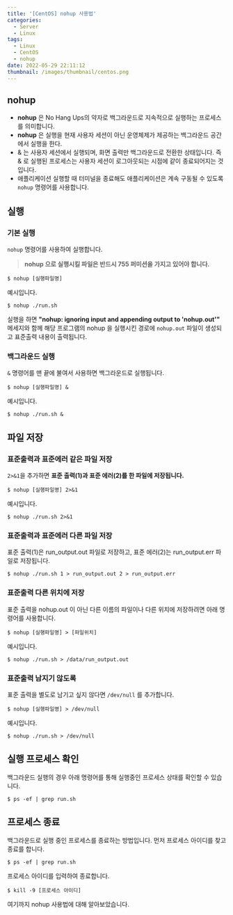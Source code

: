 ```yaml
---
title: '[CentOS] nohup 사용법'
categories:
  - Server
  - Linux
tags:
  - Linux
  - CentOS
  - nohup
date: 2022-05-29 22:11:12
thumbnail: /images/thumbnail/centos.png
---
```


## nohup

- **nohup** 은 No Hang Ups의 약자로 백그라운드로 지속적으로 실행하는 프로세스를 의미합니다.
- **nohup** 은 실행을 현재 사용자 세션이 아닌 운영체제가 제공하는 백그라운드 공간에서 실행을 한다.
- & 는 사용자 세션에서 실행되며, 화면 출력만 백그라운드로 전환한 상태입니다. 즉 & 로 실행된 프로세스는 사용자 세션이 로그아웃되는 시점에 같이 종료되어지는 것입니다.
- 애플리케이션 실행할 때 터미널을 종료해도 애플리케이션은 계속 구동될 수 있도록 `nohup` 명령어를 사용합니다.

## 실행

### 기본 실행

`nohup` 명령어를 사용하여 실행합니다.

> **nohup 으로 실행시킬 파일은 반드시 755 퍼미션을 가지고 있어야 합니다.**

```shell
$ nohup [실행파일명]
```

예시입니다.

```shell
$ nohup ./run.sh
```

실행을 하면 **"nohup: ignoring input and appending output to 'nohup.out'"** 메세지와 함께 해당 프로그램의 nohup 을 실행시킨 경로에 `nohup.out` 파일이 생성되고 표준출력 내용이 출력됩니다.

### 백그라운드 실행

`&` 명령어를 맨 끝에 불여서 사용하면 백그라운드로 실행됩니다.

```shell
$ nohup [실행파일명] &
```

예시입니다.

```shell
$ nohup ./run.sh &
```

## 파일 저장

### 표준출력과 표준에러 같은 파일 저장

`2>&1`을 추가하면 **표준 출력(1)과 표준 에러(2)를 한 파일에 저장됩니다.**

```shell
$ nohup [실행파일명] 2>&1
```

예시입니다.

```shell
$ nohup ./run.sh 2>&1
```

### 표준출력과 표준에러 다른 파일 저장

표준 출력(1)은 run_output.out 파일로 저장하고, 표준 에러(2)는 run_output.err 파일로 저장됩니다.

```shell
$ nohup ./run.sh 1 > run_output.out 2 > run_output.err
```

### 표준출력 다른 위치에 저장

표준 출력을 nohup.out 이 아닌 다른 이름의 파일이나 다른 위치에 저장하려면 아래 명령어를 사용합니다.

```shell
$ nohup [실행파일명] > [파일위치]
```

예시입니다.

```shell
$ nohup ./run.sh > /data/run_output.out
```

### 표준출력 남지기 않도록

표준 출력을 별도로 남기고 싶지 않다면 `/dev/null` 를 추가합니다.

```shell
$ nohup [실행파일명] > /dev/null
```

예시입니다.

```shell
$ nohup ./run.sh > /dev/null
```

## 실행 프로세스 확인

백그라운드 실행의 경우 아래 명령어를 통해 실행중인 프로세스 상태를 확인할 수 있습니다.

```shell
$ ps -ef | grep run.sh
```

## 프로세스 종료

백그라운드로 실행 중인 프로세스를 종료하는 방법입니다. 먼저 프로세스 아이디를 찾고 종료를 합니다.

```shell
$ ps -ef | grep run.sh
```

프로세스 아이디를 입력하여 종료합니다.

```shell
$ kill -9 [프로세스 아이디]
```

여기까지 nohup 사용법에 대해 알아보았습니다.
